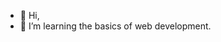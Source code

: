 - 👋 Hi,
- 🌱 I’m learning the basics of web development.

<!---
sprungle/sprungle is a ✨ special ✨ repository because its `README.md` (this file) appears on your GitHub profile.
You can click the Preview link to take a look at your changes.
--->
